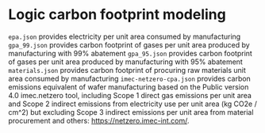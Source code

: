 # Logic carbon footprint modeling

`epa.json` provides electricity per unit area consumed by manufacturing
`gpa_99.json` provides carbon footprint of gases per unit area produced by manufacturing with 99% abatement
`gpa_95.json` provides carbon footprint of gases per unit area produced by manufacturing with 95% abatement
`materials.json` provides carbon footprint of procuring raw materials unit area consumed by manufacturing
`imec-netzero-cpa.json` provides carbon emissions equivalent of wafer manufacturing based on the Public version 4.0 imec.netzero tool, including Scope 1 direct gas emissions per unit area and Scope 2 indirect emissions from electricity use per unit area (kg CO2e / cm^2) but excluding Scope 3 indirect emissions per unit area from material procurement and others: https://netzero.imec-int.com/.
